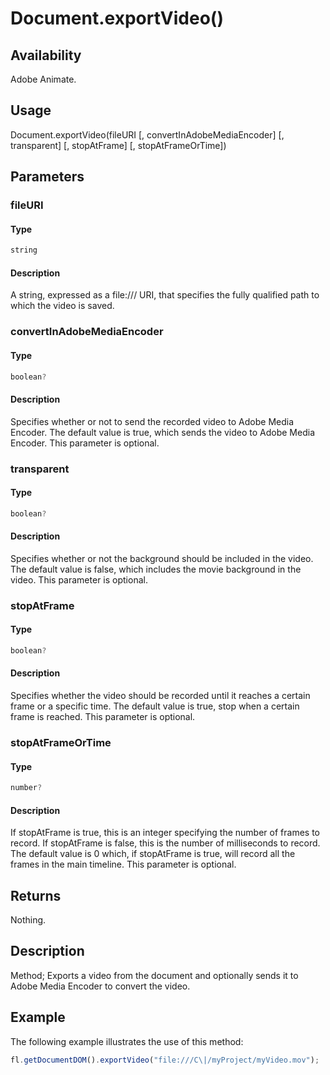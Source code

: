 # Document.exportVideo()

## Availability

Adobe Animate.

## Usage

Document.exportVideo(fileURI [, convertInAdobeMediaEncoder] [, transparent] [, stopAtFrame] [, stopAtFrameOrTime])

## Parameters

### **fileURI**

#### Type

```typescript
string
```

#### Description

A string, expressed as a file:/// URI, that specifies the fully qualified path to which the video is saved.

### **convertInAdobeMediaEncoder**

#### Type

```typescript
boolean?
```

#### Description

Specifies whether or not to send the recorded video to Adobe Media Encoder. The default value is true, which sends the video to Adobe Media Encoder. This parameter is optional.

### **transparent**

#### Type

```typescript
boolean?
```

#### Description

Specifies whether or not the background should be included in the video. The default value is false, which includes the movie background in the video. This parameter is optional.

### **stopAtFrame**

#### Type

```typescript
boolean?
```

#### Description

Specifies whether the video should be recorded until it reaches a certain frame or a specific time. The default value is true, stop when a certain frame is reached. This parameter is optional.

### **stopAtFrameOrTime**

#### Type

```typescript
number?
```

#### Description

If stopAtFrame is true, this is an integer specifying the number of frames to record. If stopAtFrame is false, this is the number of milliseconds to record. The default value is 0 which, if stopAtFrame is true, will record all the frames in the main timeline. This parameter is optional.

## Returns

Nothing.

## Description

Method; Exports a video from the document and optionally sends it to Adobe Media Encoder to convert the video.

## Example

The following example illustrates the use of this method:

```javascript
fl.getDocumentDOM().exportVideo("file:///C\|/myProject/myVideo.mov");
```
